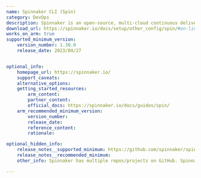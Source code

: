 ```yaml
---
name: Spinnaker CLI (Spin)
category: DevOps
description: Spinnaker is an open-source, multi-cloud continuous delivery platform. It helps the user release software changes with high velocity and confidence. Spin CLI is used to manage applications and pipelines.
download_url: https://spinnaker.io/docs/setup/other_config/spin/#on-linux
works_on_arm: true
supported_minimum_version:
    version_number: 1.30.0
    release_date: 2023/04/27


optional_info:
    homepage_url: https://spinnaker.io/
    support_caveats:
    alternative_options:
    getting_started_resources:
        arm_content:
        partner_content:
        official_docs: https://spinnaker.io/docs/guides/spin/
    arm_recommended_minimum_version:
        version_number:
        release_date:
        reference_content:
        rationale:

optional_hidden_info:
    release_notes__supported_minimum: https://github.com/spinnaker/spin/releases/tag/v1.30.0
    release_notes__recommended_minimum:
    other_info: Spinnaker has multiple repos/projects on GitHub. Spinnaker CLI (Spin) is available for Linux/ARM64 from version 1.30.0 after [this](https://github.com/spinnaker/spin/pull/353) PR got merged.

---
```

